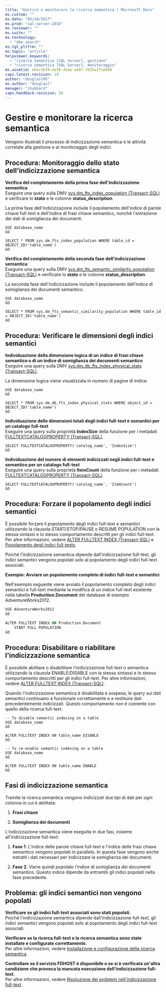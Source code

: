 ```yaml
---
title: "Gestire e monitorare la ricerca semantica | Microsoft Docs"
ms.custom: ""
ms.date: "03/20/2017"
ms.prod: "sql-server-2016"
ms.reviewer: ""
ms.suite: ""
ms.technology: 
  - "dbe-search"
ms.tgt_pltfrm: ""
ms.topic: "article"
helpviewer_keywords: 
  - "ricerca semantica [SQL Server], gestione"
  - "ricerca semantica [SQL Server], monitoraggio"
ms.assetid: eb5c3b29-da70-42aa-aa97-7d35a3f1eb98
caps.latest.revision: 19
author: "douglaslMS"
ms.author: "douglasl"
manager: "jhubbard"
caps.handback.revision: 18
---
```

# Gestire e monitorare la ricerca semantica
  Vengono illustrati il processo di indicizzazione semantica e le attività correlate alla gestione e al monitoraggio degli indici.  
  
##  <a name="HowToMonitorStatus"></a> Procedura: Monitoraggio dello stato dell'indicizzazione semantica  
 **Verifica del completamento della prima fase dell'indicizzazione semantica**  
 Eseguire una query sulla DMV [sys.dm_fts_index_population &#40;Transact-SQL&#41;](../../relational-databases/system-dynamic-management-views/sys-dm-fts-index-population-transact-sql.md) e verificare lo **stato** e le colonne **status_description**.  
  
 La prima fase dell'indicizzazione include il popolamento dell'indice di parole chiave full-text e dell'indice di frasi chiave semantico, nonché l'estrazione dei dati di somiglianza dei documenti.  
  
```tsql  
USE database_name  
GO  
  
SELECT * FROM sys.dm_fts_index_population WHERE table_id = OBJECT_ID('table_name')  
GO  
```  
  
 **Verifica del completamento della seconda fase dell'indicizzazione semantica**  
 Eseguire una query sulla DMV [sys.dm_fts_semantic_similarity_population &#40;Transact-SQL&#41;](../../relational-databases/system-dynamic-management-views/sys-dm-fts-semantic-similarity-population-transact-sql.md) e verificare lo **stato** e le colonne **status_description**.  
  
 La seconda fase dell'indicizzazione include il popolamento dell'indice di somiglianza dei documenti semantico.  
  
```wql  
USE database_name  
GO  
  
SELECT * FROM sys.dm_fts_semantic_similarity_population WHERE table_id = OBJECT_ID('table_name')  
GO  
```  
  
##  <a name="HowToCheckSize"></a> Procedura: Verificare le dimensioni degli indici semantici  
 **Individuazione della dimensione logica di un indice di frasi chiave semantico o di un indice di somiglianza dei documenti semantico**  
 Eseguire una query sulla DMV [sys.dm_db_fts_index_physical_stats &#40;Transact-SQL&#41;](../../relational-databases/system-dynamic-management-views/sys-dm-db-fts-index-physical-stats-transact-sql.md).  
  
 La dimensione logica viene visualizzata in numero di pagine di indice.  
  
```tsql  
USE database_name  
GO  
  
SELECT * FROM sys.dm_db_fts_index_physical_stats WHERE object_id = OBJECT_ID('table_name')  
GO  
```  
  
 **Individuazione delle dimensioni totali degli indici full-text e semantici per un catalogo full-text**  
 Eseguire una query sulla proprietà **IndexSize** della funzione per i metadati [FULLTEXTCATALOGPROPERTY &#40;Transact-SQL&#41;](../../t-sql/functions/fulltextcatalogproperty-transact-sql.md).  
  
```tsql  
SELECT FULLTEXTCATALOGPROPERTY('catalog_name', 'IndexSize')  
GO  
```  
  
 **Individuazione del numero di elementi indicizzati negli indici full-text e semantico per un catalogo full-text**  
 Eseguire una query sulla proprietà **ItemCount** della funzione per i metadati [FULLTEXTCATALOGPROPERTY &#40;Transact-SQL&#41;](../../t-sql/functions/fulltextcatalogproperty-transact-sql.md).  
  
```tsql  
SELECT FULLTEXTCATALOGPROPERTY('catalog_name', 'ItemCount')  
GO  
```  
  
##  <a name="HowToForcePopulation"></a> Procedura: Forzare il popolamento degli indici semantici  
 È possibile forzare il popolamento degli indici full-text e semantici utilizzando la clausola START/STOP/PAUSE o RESUME POPULATION con la stessa sintassi e lo stesso comportamento descritti per gli indici full-text. Per altre informazioni, vedere [ALTER FULLTEXT INDEX &#40;Transact-SQL&#41;](../../t-sql/statements/alter-fulltext-index-transact-sql.md) e [Popolamento degli indici full-texts](../../relational-databases/search/populate-full-text-indexes.md).  
  
 Poiché l'indicizzazione semantica dipende dall'indicizzazione full-text, gli indici semantici vengono popolati solo al popolamento degli indici full-text associati.  
  
 **Esempio: Avviare un popolamento completo di indici full-text e semantici**  
  
 Nell'esempio seguente viene avviato il popolamento completo degli indici semantici e full-text mediante la modifica di un indice full-text esistente nella tabella **Production.Document** del database di esempio AdventureWorks2012.  
  
```vb  
USE AdventureWorks2012  
GO  
  
ALTER FULLTEXT INDEX ON Production.Document  
    START FULL POPULATION  
GO  
```  
  
##  <a name="HowToDisableIndexing"></a> Procedura: Disabilitare o riabilitare l'indicizzazione semantica  
 È possibile abilitare o disabilitare l'indicizzazione full-text o semantica utilizzando la clausola ENABLE/DISABLE con la stessa sintassi e lo stesso comportamento descritti per gli indici full-text. Per altre informazioni, vedere [ALTER FULLTEXT INDEX &#40;Transact-SQL&#41;](../../t-sql/statements/alter-fulltext-index-transact-sql.md).  
  
 Quando l'indicizzazione semantica è disabilitata e sospesa, le query sui dati semantici continuano a funzionare correttamente e a restituire dati precedentemente indicizzati. Questo comportamento non è coerente con quello della ricerca full-text.  
  
```tsql  
-- To disable semantic indexing on a table  
USE database_name  
GO  
  
ALTER FULLTEXT INDEX ON table_name DISABLE  
GO  
  
-- To re-enable semantic indexing on a table  
USE database_name  
GO  
  
ALTER FULLTEXT INDEX ON table_name ENABLE  
GO  
```  
  
##  <a name="SemanticIndexing"></a> Fasi di indicizzazione semantica  
 Tramite la ricerca semantica vengono indicizzati due tipi di dati per ogni colonna in cui è abilitata:  
  
1.  **Frasi chiave**  
  
2.  **Somiglianza dei documenti**  
  
 L'indicizzazione semantica viene eseguita in due fasi, insieme all'indicizzazione full-text:  
  
1.  **Fase 1**. L'indice delle parole chiave full-text e l'indice delle frasi chiave semantico vengono popolati in parallelo. In questa fase vengono anche estratti i dati necessari per indicizzare la somiglianza dei documenti.  
  
2.  **Fase 2**. Viene quindi popolato l'indice di somiglianza dei documenti semantico. Questo indice dipende da entrambi gli indici popolati nella fase precedente.  
  
##  <a name="BestPracticeUnderstand"></a>   
##  <a name="ProblemNotPopulated"></a> Problema: gli indici semantici non vengono popolati  
 **Verificare se gli indici full-text associati sono stati popolati.**  
 Poiché l'indicizzazione semantica dipende dall'indicizzazione full-text, gli indici semantici vengono popolati solo al popolamento degli indici full-text associati.  
  
 **Verificare se la ricerca full-text e la ricerca semantica sono state installate e configurate correttamente.**  
 Per altre informazioni, vedere [Installazione e configurazione della ricerca semantica](../../relational-databases/search/install-and-configure-semantic-search.md).  
  
 **Controllare se il servizio FDHOST è disponibile o se si è verificata un'altra condizione che provoca la mancata esecuzione dell'indicizzazione full-text.**  
 Per altre informazioni, vedere [Risoluzione dei problemi nell'indicizzazione full-text](../../relational-databases/search/troubleshoot-full-text-indexing.md).  
  
  